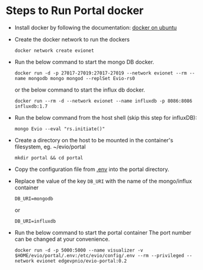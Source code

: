 # Steps to Run Portal docker

- Install docker by following the documentation: [docker on ubuntu](https://docs.docker.com/engine/install/ubuntu/)

- Create the docker network to run the dockers

    ```shell
    docker network create evionet
    ```

- Run the below command to start the mongo DB docker.

    ```shell
    docker run -d -p 27017-27019:27017-27019 --network evionet --rm --name mongodb mongo mongod --replSet Evio-rs0
    ```
    or the below command to start the influx db docker.
    ```shell
    docker run --rm -d --network evionet --name influxdb -p 8086:8086 influxdb:1.7
    ```    

- Run the below command from the host shell (skip this step for influxDB):

    ```shell
    mongo Evio --eval "rs.initiate()"
    ```

- Create a directory on the host to be mounted in the container's filesystem, eg. ~/evio/portal

    ```shell
    mkdir portal && cd portal
    ```

- Copy the configuration file from [.env](https://github.com/EdgeVPNio/portal/blob/master/.env) into the portal directory.

- Replace the value of the key `DB_URI` with the name of the mongo/influx container

    ```shell
    DB_URI=mongodb
    ```
    or
    ```shell
    DB_URI=influxdb
    ```

- Run the below command to start the portal container
  The port number can be changed at your convenience.

    ```shell
    docker run -d -p 5000:5000 --name visualizer -v $HOME/evio/portal/.env:/etc/evio/config/.env --rm --privileged --network evionet edgevpnio/evio-portal:0.2
    ```
